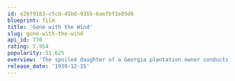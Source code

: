 ```yaml
---
id: e26f9183-cfcd-45bd-935b-6aefbf1e05d6
blueprint: film
title: 'Gone with the Wind'
slug: gone-with-the-wind
api_id: 770
rating: 7.954
popularity: 51.625
overview: 'The spoiled daughter of a Georgia plantation owner conducts a tumultuous romance with a cynical profiteer during the American Civil War and Reconstruction Era.'
release_date: '1939-12-15'
---
```

